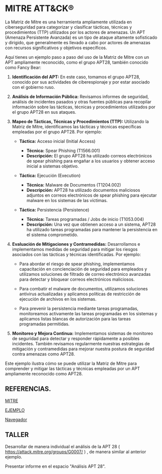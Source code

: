 # MITRE ATT&CK® 

La Matriz de Mitre es una herramienta ampliamente utilizada en ciberseguridad para categorizar y clasificar tácticas, técnicas y procedimientos (TTP) utilizados por los actores de amenazas. Un APT (Amenaza Persistente Avanzada) es un tipo de ataque altamente sofisticado y dirigido, que generalmente es llevado a cabo por actores de amenazas con recursos significativos y objetivos específicos. 

Aquí tienes un ejemplo paso a paso del uso de la Matriz de Mitre con un APT ampliamente reconocido, como el grupo APT28, también conocido como Fancy Bear:

1. **Identificación del APT:** En este caso, tomamos el grupo APT28, conocido por sus actividades de ciberespionaje y por estar asociado con el gobierno ruso.

2. **Análisis de Información Pública:** Revisamos informes de seguridad, análisis de incidentes pasados y otras fuentes públicas para recopilar información sobre las tácticas, técnicas y procedimientos utilizados por el grupo APT28 en sus ataques.

3. **Mapeo de Tácticas, Técnicas y Procedimientos (TTP):** Utilizando la Matriz de Mitre, identificamos las tácticas y técnicas específicas empleadas por el grupo APT28. Por ejemplo:
   
   - **Táctica:** Acceso inicial (Initial Access)
     - **Técnica:** Spear Phishing (T1566.001)
     - **Descripción:** El grupo APT28 ha utilizado correos electrónicos de spear phishing para engañar a los usuarios y obtener acceso inicial a sistemas objetivo.

   - **Táctica:** Ejecución (Execution)
     - **Técnica:** Malware de Documentos (T1204.002)
     - **Descripción:** APT28 ha utilizado documentos maliciosos adjuntos en correos electrónicos de spear phishing para ejecutar malware en los sistemas de las víctimas.

   - **Táctica:** Persistencia (Persistence)
     - **Técnica:** Tareas programadas / Jobs de inicio (T1053.004)
     - **Descripción:** Una vez que obtienen acceso a un sistema, APT28 ha utilizado tareas programadas para mantener la persistencia en el sistema comprometido.

4. **Evaluación de Mitigaciones y Contramedidas:** Desarrollamos e implementamos medidas de seguridad para mitigar los riesgos asociados con las tácticas y técnicas identificadas. Por ejemplo:

   - Para abordar el riesgo de spear phishing, implementamos capacitación en concienciación de seguridad para empleados y utilizamos soluciones de filtrado de correo electrónico avanzadas para detectar y bloquear correos electrónicos maliciosos.

   - Para combatir el malware de documentos, utilizamos soluciones antivirus actualizadas y aplicamos políticas de restricción de ejecución de archivos en los sistemas.

   - Para prevenir la persistencia mediante tareas programadas, monitoreamos activamente las tareas programadas en los sistemas y aplicamos listas blancas de autorización para las tareas programadas permitidas.

5. **Monitoreo y Mejora Continua:** Implementamos sistemas de monitoreo de seguridad para detectar y responder rápidamente a posibles incidentes. También revisamos regularmente nuestras estrategias de mitigación y contramedidas para mejorar nuestra postura de seguridad contra amenazas como APT28.

Este ejemplo ilustra cómo se puede utilizar la Matriz de Mitre para comprender y mitigar las tácticas y técnicas empleadas por un APT ampliamente reconocido como APT28.

## REFERENCIAS.

[MITRE](https://attack.mitre.org/)

[EJEMPLO](https://natasec.com/que-es-mitre-attck-navigator-y-como-podemos-usarlo/)

[Navegador](https://mitre-attack.github.io/attack-navigator/)


## TALLER 

Desarrollar de manera individual el análisis de  la APT 28 ( https://attack.mitre.org/groups/G0007/ ) , de manera similar al anterior ejemplo.

Presentar informe en el espacio "Análisis APT 28".

